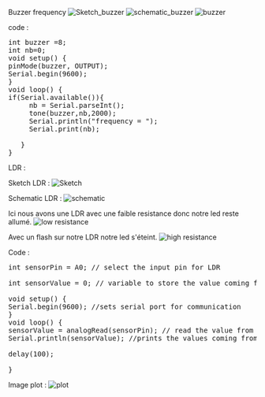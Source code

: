 
Buzzer frequency
<img src="Sketch1.png" alt="Sketch_buzzer">
<img src="schematic1.png" alt="schematic_buzzer">
<img src="buzzer.jpg" alt="buzzer">

code :
<pre>
int buzzer =8;
int nb=0;
void setup() {
pinMode(buzzer, OUTPUT);
Serial.begin(9600);
}
void loop() {
if(Serial.available()){
     nb = Serial.parseInt();
     tone(buzzer,nb,2000);
     Serial.println("frequency = ");
     Serial.print(nb);

   }
}
</pre>


LDR :

Sketch LDR :
<img src="Sketch2.png" alt="Sketch">

Schematic LDR :
<img src="schematic2.png" alt="schematic">

Ici nous avons une LDR avec une faible resistance donc notre led reste allumé.
<img src="low_ldr.jpg" alt="low resistance">




Avec un flash sur notre LDR notre led s'éteint.
<img src="high_ldr.jpg" alt="high resistance">



Code :
<pre>
int sensorPin = A0; // select the input pin for LDR

int sensorValue = 0; // variable to store the value coming from the sensor

void setup() {
Serial.begin(9600); //sets serial port for communication
}
void loop() {
sensorValue = analogRead(sensorPin); // read the value from the sensor
Serial.println(sensorValue); //prints the values coming from the sensor on the screen

delay(100);

}
</pre>

Image plot :
<img src="plot.png" alt="plot">

